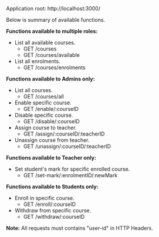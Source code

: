 Application root: http://localhost:3000/

Below is summary of available functions.

**Functions available to multiple roles:**
- List all available courses.
  * GET /courses
  * GET /courses/available
- List all enrolments.
  * GET /courses/enrolments

**Functions available to Admins only:**
- List all courses.
  * GET /courses/all
- Enable specific course.
  * GET /enable/:courseID
- Disable specific course.
  * GET /disable/:courseID
- Assign course to teacher.
  * GET /assign/:courseID/:teacherID
- Unassign course from teacher.
  * GET /unassign/:courseID/:teacherID

**Functions available to Teacher only:**
- Set student's mark for specific enrolled course.
   * GET /set-mark/:enrolmentID/:newMark

**Functions available to Students only:**
- Enroll in specific course.
  * GET /enroll/:courseID
- Withdraw from specific course.
  * GET /withdraw/:courseID

**Note:** All requests must contains "user-id" in HTTP Headers.
